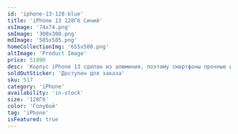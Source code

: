 ```yaml
---
id: 'iphone-13-128-blue'
title: 'iPhone 13 128Гб Синий'
xsImage: '74x74.png'
smImage: '300x300.png'
mdImage: '585x585.png'
homeCollectionImg: '655x500.png'
altImage: 'Product Image'
price: 51990
desc: 'Корпус iPhone 13 сделан из алюминия, поэтому смартфоны прочные и лёгкие.  Дисплей Super Retina XDR с диагональю 6, 1 дюйма отличается невероятно высокой плотностью пикселей/ а благодаря уменьшенной площади камеры TrueDepth на дисплее теперь больше места для изображения. Процессор Apple A15 Bionic и камера TrueDepth также обеспечивают работу Face ID, невероятно надёжной технологии аутентификации. Степень защиты корпуса от брызг, воды и пыли соответствует стандарту IP68. Ёмкость аккумулятора 3240 mAh.'
soldOutSticker: 'Доступен для заказа'
sku: 517
category: 'iPhone'
availability: 'in-stock'
size: '128Гб'
color: 'Голубой'
tag: 'iPhone'
isFeatured: true
---
```

